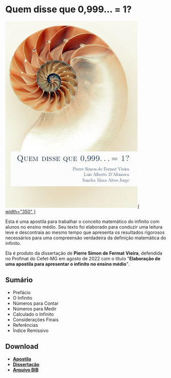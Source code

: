 

# Quem disse que 0,999... = 1?

[![Infinito](capa_infinito.jpg){ width="350" }](action/Infinito-Pierre_Simon_de_Fermat_Vieira.pdf)

Esta é uma apostila para trabalhar o conceito matemático do infinito com alunos
no ensino médio. Seu texto foi elaborado para conduzir uma leitura leve e
descontraia ao mesmo tempo que apresenta os resultados rigorosos necessários
para uma compreensão verdadeira da definição matemática do infinito.

Ela é produto da dissertação de __Pierre Simon de Fermat Vieira__, defendida no
Profmat do Cefet-MG em agosto de 2022 com o título "__Elaboração de uma apostila
para apresentar o infinito no ensino médio__".

## Sumário

- Prefácio
- O Infinito
- Números para Contar
- Números para Medir
- Calculado o Infinito
- Considerações Finais
- Referências
- Índice Remissivo

## Download

- __[Apostila](action/Infinito-Pierre_Simon_de_Fermat_Vieira.pdf)__
- __[Dissertação](https://sca.profmat-sbm.org.br/busca_tcc_det.php?id=171056290)__
- __[Arquivo BIB](infinito.bib)__


